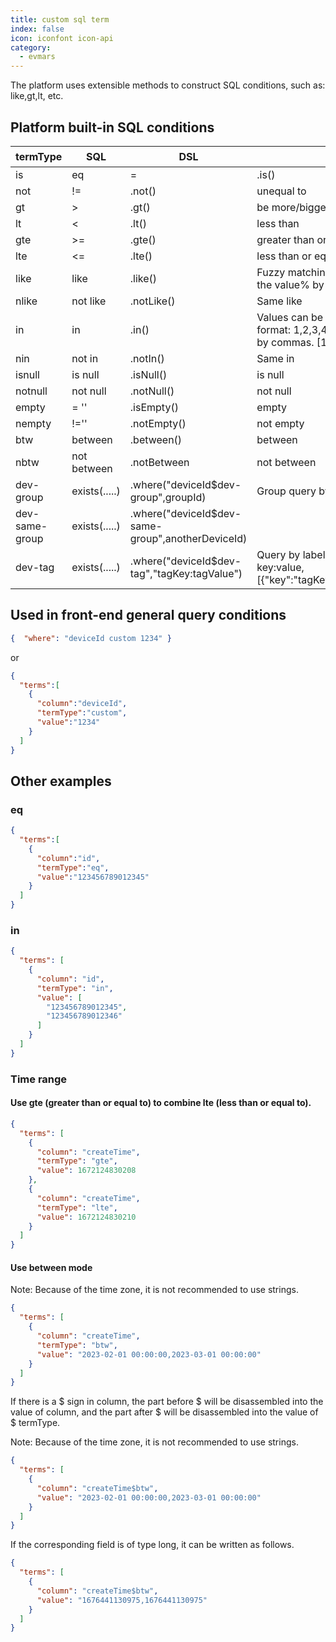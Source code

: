 ```yaml
---
title: custom sql term
index: false
icon: iconfont icon-api
category:
  - evmars
---
```


The platform uses extensible methods to construct SQL conditions, such as: like,gt,lt, etc.

## Platform built-in SQL conditions

| termType       | SQL           | DSL                                               | 说明                                                         |
| -------------- | ------------- | ------------------------------------------------- | ------------------------------------------------------------ |
| is | eq     | =             | .is()                                             | 等于                                                         |
| not            | !=            | .not()                                            | unequal to                                                       |
| gt             | >             | .gt()                                             | be more/bigger than                                                         |
| lt             | <             | .lt()                                             | less than                                                         |
| gte            | >=            | .gte()                                            | greater than or equal to                                                     |
| lte            | <=            | .lte()                                            | less than or equal to                                                     |
| like           | like          | .like()                                           | Fuzzy matching. You need to splice the value% by yourself.                             |
| nlike          | not like      | .notLike()                                        | Same like                                                       |
| in             | in            | .in()                                             | Values can be in the following format: 1,2,3,4 strings are separated by commas. [1,2,3,4] set. |
| nin            | not in        | .notIn()                                          | Same in                                                         |
| isnull         | is null       | .isNull()                                         | is null                                                       |
| notnull        | not null      | .notNull()                                        | not null                                                     |
| empty          | = ''          | .isEmpty()                                        | empty                                                     |
| nempty         | !=''          | .notEmpty()                                       | not empty                                                     |
| btw            | between       | .between()                                        | between                                                       |
| nbtw           | not between   | .notBetween                                       | not between                                                     |
| dev-group      | exists(.....) | .where("deviceId$dev-group",groupId)              | Group query by device                                        |
| dev-same-group | exists(.....) | .where("deviceId$dev-same-group",anotherDeviceId) |                                                               |
| dev-tag        | exists(.....) | .where("deviceId$dev-tag","tagKey:tagValue")      | Query by label, supported formats: key:value,[{"key":"tagKey","value":"tagValue"}] |

## Used in front-end general query conditions

```json
{  "where": "deviceId custom 1234" }
```

or

```json
{
  "terms":[
    {
      "column":"deviceId",
      "termType":"custom",
      "value":"1234"
    }
  ]
}
```

## Other examples

### eq

```json
{
  "terms":[
    {
      "column":"id",
      "termType":"eq",
      "value":"123456789012345"
    }
  ]
}
```

### in

```json
{
  "terms": [
    {
      "column": "id",
      "termType": "in",
      "value": [
        "123456789012345",
        "123456789012346"
      ]
    }
  ]
}
```

### Time range

#### Use gte (greater than or equal to) to combine lte (less than or equal to).

```json
{
  "terms": [
    {
      "column": "createTime",
      "termType": "gte",
      "value": 1672124830208
    },
    {
      "column": "createTime",
      "termType": "lte",
      "value": 1672124830210
    }
  ]
}
```

#### Use between mode

Note: Because of the time zone, it is not recommended to use strings.

```json
{
  "terms": [
    {
      "column": "createTime",
      "termType": "btw",
      "value": "2023-02-01 00:00:00,2023-03-01 00:00:00"
    }
  ]
}
```

If there is a $ sign in column, the part before $ will be disassembled into the value of column, and the part after $ will be disassembled into the value of $ termType.

Note: Because of the time zone, it is not recommended to use strings.

```json
{
  "terms": [
    {
      "column": "createTime$btw",
      "value": "2023-02-01 00:00:00,2023-03-01 00:00:00"
    }
  ]
}
```

If the corresponding field is of type long, it can be written as follows.

```json
{
  "terms": [
    {
      "column": "createTime$btw",
      "value": "1676441130975,1676441130975"
    }
  ]
}
```